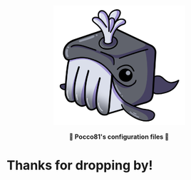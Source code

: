 <p align="center">
  <img
    src="resources/imgs/repo_logo.png"
    alt="My Profile picture"
	width="295"
    />
</p>

<p align="center">
  <b>🐧 Pocco81's configuration files 🐧</b>
</p>

# Thanks for dropping by!

